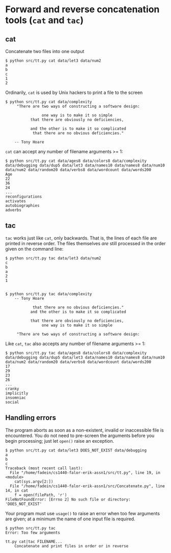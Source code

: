 # Forward and reverse concatenation tools (`cat` and `tac`)


## cat
Concatenate two files into one output

    $ python src/tt.py cat data/let3 data/num2
    a
    b
    c
    1
    2


Ordinarily, `cat` is used by Unix hackers to print a file to the screen

    $ python src/tt.py cat data/complexity
         "There are two ways of constructing a software design:

                    one way is to make it so simple
               that there are obviously no deficiencies,

               and the other is to make it so complicated
                that there are no obvious deficiencies."

        -- Tony Hoare



`cat` can accept any number of filename arguments >= 1:

    $ python src/tt.py cat data/ages8 data/colors8 data/complexity data/debugging data/dup5 data/let3 data/names10 data/names8 data/num10 data/num2 data/random20 data/verbs8 data/wordcount data/words200
    Age
    22
    36
    24
    ...
    reconfigurations
    activates
    autobiographies
    adverbs


## tac
`tac` works just like `cat`, only backwards.  That is, the lines of each file are printed in reverse order.  The files themselves *are* still processed in the order given on the command line:

    $ python src/tt.py tac data/let3 data/num2
    c
    b
    a
    2
    1


    $ python src/tt.py tac data/complexity
        -- Tony Hoare

                that there are no obvious deficiencies."
               and the other is to make it so complicated

               that there are obviously no deficiencies,
                    one way is to make it so simple

         "There are two ways of constructing a software design:


Like `cat`, `tac` also accepts any number of filename arguments >= 1:

    $ python src/tt.py tac data/ages8 data/colors8 data/complexity data/debugging data/dup5 data/let3 data/names10 data/names8 data/num10 data/num2 data/random20 data/verbs8 data/wordcount data/words200
    17
    29
    23
    26
    ...
    cranky
    implicitly
    insomniac
    social


## Handling errors

The program aborts as soon as a non-existent, invalid or inaccessible file is encountered.  You do not need to pre-screen the arguments before you begin processing; just let `open()` raise an exception.

    $ python src/tt.py cat data/let3 DOES_NOT_EXIST data/debugging
    a
    b
    c
    Traceback (most recent call last):
      File "/home/fadein/cs1440-falor-erik-assn1/src/tt.py", line 19, in <module>
        cat(sys.argv[2:])
      File "/home/fadein/cs1440-falor-erik-assn1/src/Concatenate.py", line 14, in cat
        f = open(filePath, 'r')
    FileNotFoundError: [Errno 2] No such file or directory: 'DOES_NOT_EXIST'


Your program must use `usage()` to raise an error when too few arguments are given; at a minimum the name of one input file is required.

    $ python src/tt.py tac
    Error: Too few arguments

    tt.py cat|tac FILENAME...
        Concatenate and print files in order or in reverse
